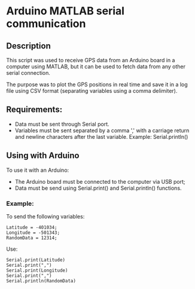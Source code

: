 # Arduino MATLAB serial communication

## Description 

This script was used to receive GPS data from an Arduino board in a computer using MATLAB, but it can be used to fetch data from any other serial connection.

The purpose was to plot the GPS positions in real time and save it in a log file using CSV format (separating variables using a comma delimiter).

## Requirements:

   * Data must be sent through Serial port.
   * Variables must be sent separated by a comma ',' with a carriage return and newline characters after the last variable. Example: Serial.println()
    


## Using with Arduino

To use it with an Arduino:
   - The Arduino board must be connected to the computer via USB port;
   - Data must be send using Serial.print() and Serial.println() functions.

### Example:

To send the following variables:

    Latitude = -401034;
    Longitude = -501343;
    RandomData = 12314;
    
Use:
 
```
Serial.print(Latitude)
Serial.print(",")
Serial.print(Longitude)
Serial.print(",")
Serial.println(RandomData)
```
